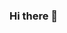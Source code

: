 ### Hi there 👋 
### 
<!-- ![](https://komarev.com/ghpvc/?username=madhurchhajed&color=green) -->
<!-- <img align="center" src="https://github-readme-stats.vercel.app/api/?username=madhurchhajed&include_all_commits=true&count_private=true"/> -->
<!-- <img align="center" src="https://github-readme-stats.vercel.app/api/top-langs/?username=madhurchhajed&layout=compact"/> -->

<!--
**madhurchhajed/madhurchhajed** is a ✨ _special_ ✨ repository because its `README.md` (this file) appears on your GitHub profile.

Here are some ideas to get you started:

- 🔭 I’m currently working on ...
- 🌱 I’m currently learning ...
- 👯 I’m looking to collaborate on ...
- 🤔 I’m looking for help with ...
- 💬 Ask me about ...
- 📫 How to reach me: ...
- 😄 Pronouns: ...
- ⚡ Fun fact: ...
-->
